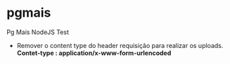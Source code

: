 # pgmais
Pg Mais NodeJS Test

* Remover o content type do header requisição para realizar os uploads.<br/>
<b>Contet-type : application/x-www-form-urlencoded<b/>